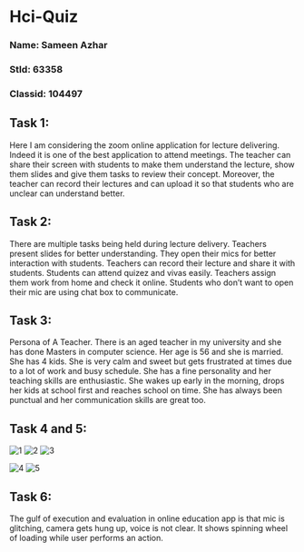 # Hci-Quiz
### Name: Sameen Azhar
### StId: 63358
### Classid: 104497


## Task 1: 
Here I am considering the zoom online application for lecture delivering. Indeed it is one of the best application to attend meetings. The teacher can share their screen with students to make them understand the lecture, show them slides and give them tasks to review their concept. Moreover, the teacher can record their lectures and can upload it so that students who are unclear can understand better. 

## Task 2:
There are multiple tasks being held during lecture delivery. Teachers present slides for better understanding. They open their mics for better interaction with students. Teachers can record their lecture and share it with students. Students can attend quizez and vivas easily. Teachers assign them work from home and check it online. Students who don’t want to open their mic are using chat box to communicate.




## Task 3:
Persona of A Teacher.
There is an aged teacher in my university and she has done Masters in computer science. Her age is 56 and she is married. She has 4 kids. She is very calm and sweet but gets frustrated at times due to a lot of work and busy schedule. She has a fine personality and her teaching skills are enthusiastic. She wakes up early in the morning, drops her kids at school first and reaches school on time. She has always been punctual and her communication skills are great too. 

## Task 4 and 5:
 
 ![1](https://user-images.githubusercontent.com/66685640/86094918-97227780-baca-11ea-9ef3-cc9eb95de2ca.jpg)
![2](https://user-images.githubusercontent.com/66685640/86094944-9f7ab280-baca-11ea-8847-9e2777436ef1.jpg)
![3](https://user-images.githubusercontent.com/66685640/86094970-a86b8400-baca-11ea-9ba9-1ab25ca21dd3.jpg)

![4](https://user-images.githubusercontent.com/66685640/86094993-b15c5580-baca-11ea-830d-2be3d01153b4.jpg)
![5](https://user-images.githubusercontent.com/66685640/86095015-bcaf8100-baca-11ea-9d53-7de3e267246c.jpg)
 
 
 ## Task 6:
The gulf of execution and evaluation in online education app is that mic is glitching, camera gets hung up, voice is not clear. It shows spinning wheel of loading while user performs an action.


